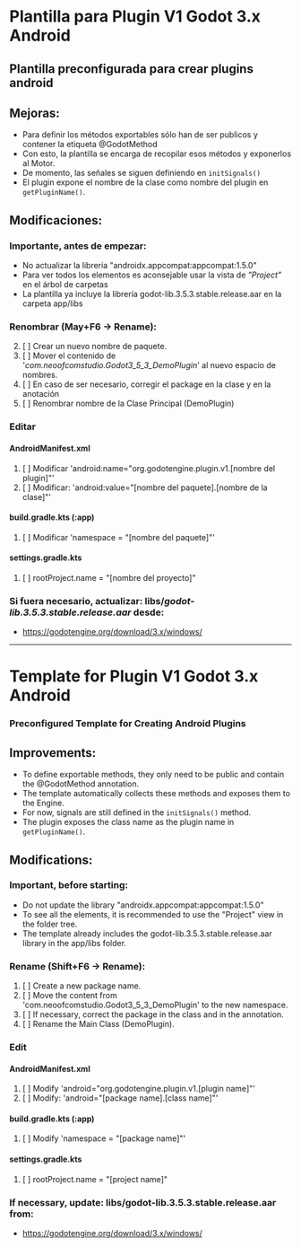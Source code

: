 # Plantilla para Plugin V1 Godot 3.x Android

## Plantilla preconfigurada para crear plugins android

## Mejoras:
* Para definir los métodos exportables sólo han de ser publicos y contener la etiqueta @GodotMethod
* Con esto, la plantilla se encarga de recopilar esos métodos y exponerlos al Motor.
* De momento, las señales se siguen definiendo en `initSignals()`
* El plugin expone el nombre de la clase como nombre del plugin en `getPluginName()`.


## Modificaciones:
### Importante, antes de empezar:
* No actualizar la librería "androidx.appcompat:appcompat:1.5.0"
* Para ver todos los elementos es aconsejable usar la vista de _"Project"_  en el árbol de carpetas
* La plantilla ya incluye la librería godot-lib.3.5.3.stable.release.aar en la carpeta app/libs

### Renombrar (May+F6 -> Rename):

2. [ ] Crear un nuevo nombre de paquete.
3. [ ] Mover el contenido de '_com.neoofcomstudio.Godot3_5_3_DemoPlugin_' al nuevo espacio de nombres.
4. [ ] En caso de ser necesario, corregir el package en la clase y en la anotación
5. [ ] Renombrar nombre de la Clase Principal (DemoPlugin)

### Editar 

#### AndroidManifest.xml
1. [ ] Modificar 'android:name="org.godotengine.plugin.v1.[nombre del plugin]"'
2. [ ] Modificar: 'android:value="[nombre del paquete].[nombre de la clase]"'
#### build.gradle.kts  (:app)
1. [ ] Modificar 'namespace = "[nombre del paquete]"'

#### settings.gradle.kts
1. [ ] rootProject.name = "[nombre del proyecto]"

### Si fuera necesario, actualizar: libs/_godot-lib.3.5.3.stable.release.aar_ desde:

* https://godotengine.org/download/3.x/windows/

------------------------------------------------------------------------------------------
# Template for Plugin V1 Godot 3.x Android

### Preconfigured Template for Creating Android Plugins
## Improvements:
* To define exportable methods, they only need to be public and contain the @GodotMethod annotation.
* The template automatically collects these methods and exposes them to the Engine.
* For now, signals are still defined in the `initSignals()` method.
* The plugin exposes the class name as the plugin name in `getPluginName()`.

## Modifications:
### Important, before starting:
* Do not update the library "androidx.appcompat:appcompat:1.5.0"
* To see all the elements, it is recommended to use the "Project" view in the folder tree.
* The template already includes the godot-lib.3.5.3.stable.release.aar library in the app/libs folder.
### Rename (Shift+F6 -> Rename):
1. [ ] Create a new package name.
2. [ ] Move the content from 'com.neoofcomstudio.Godot3_5_3_DemoPlugin' to the new namespace.
3. [ ] If necessary, correct the package in the class and in the annotation.
4. [ ] Rename the Main Class (DemoPlugin).
### Edit
#### AndroidManifest.xml
1. [ ] Modify 'android="org.godotengine.plugin.v1.[plugin name]"'
2. [ ] Modify: 'android="[package name].[class name]"'
#### build.gradle.kts (:app)
1. [ ] Modify 'namespace = "[package name]"'
#### settings.gradle.kts
1. [ ] rootProject.name = "[project name]"
### If necessary, update: libs/godot-lib.3.5.3.stable.release.aar from:
* https://godotengine.org/download/3.x/windows/
